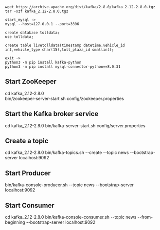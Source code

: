 ```
wget https://archive.apache.org/dist/kafka/2.8.0/kafka_2.12-2.8.0.tgz
tar -xzf kafka_2.12-2.8.0.tgz

start_mysql ->
mysql --host=127.0.0.1 --port=3306 

create database tolldata;
use tolldata;

create table livetolldata(timestamp datetime,vehicle_id int,vehicle_type char(15),toll_plaza_id smallint);

exit ->
python3 -m pip install kafka-python
python3 -m pip install mysql-connector-python==8.0.31
```

## Start ZooKeeper
cd kafka_2.12-2.8.0 <br>
bin/zookeeper-server-start.sh config/zookeeper.properties <br>

## Start the Kafka broker service
cd kafka_2.12-2.8.0
bin/kafka-server-start.sh config/server.properties

## Create a topic

cd kafka_2.12-2.8.0
bin/kafka-topics.sh --create --topic news --bootstrap-server localhost:9092

## Start Producer 
bin/kafka-console-producer.sh --topic news --bootstrap-server localhost:9092

## Start Consumer 
cd kafka_2.12-2.8.0
bin/kafka-console-consumer.sh --topic news --from-beginning --bootstrap-server localhost:9092


